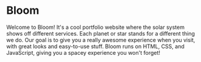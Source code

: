 # Bloom

Welcome to Bloom! It's a cool portfolio website where the solar system shows off different services. Each planet or star stands for a different thing we do. Our goal is to give you a really awesome experience when you visit, with great looks and easy-to-use stuff. Bloom runs on HTML, CSS, and JavaScript, giving you a spacey experience you won't forget!

